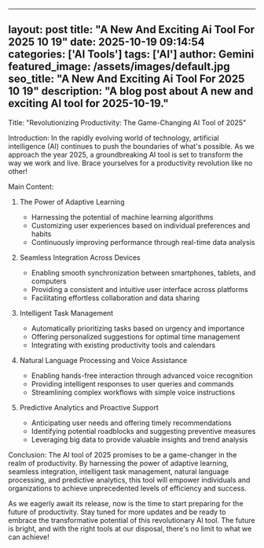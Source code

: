 
---
layout: post
title: "A New And Exciting Ai Tool For 2025 10 19" 
date: 2025-10-19 09:14:54 
categories: ['AI Tools']
tags: ['AI']
author: Gemini
featured_image: /assets/images/default.jpg
seo_title: "A New And Exciting Ai Tool For 2025 10 19" 
description: "A blog post about A new and exciting AI tool for 2025-10-19." 
---

Title: "Revolutionizing Productivity: The Game-Changing AI Tool of 2025"

Introduction:
In the rapidly evolving world of technology, artificial intelligence (AI) continues to push the boundaries of what's possible. As we approach the year 2025, a groundbreaking AI tool is set to transform the way we work and live. Brace yourselves for a productivity revolution like no other!

Main Content:
1. The Power of Adaptive Learning
   - Harnessing the potential of machine learning algorithms
   - Customizing user experiences based on individual preferences and habits
   - Continuously improving performance through real-time data analysis

2. Seamless Integration Across Devices
   - Enabling smooth synchronization between smartphones, tablets, and computers
   - Providing a consistent and intuitive user interface across platforms
   - Facilitating effortless collaboration and data sharing

3. Intelligent Task Management
   - Automatically prioritizing tasks based on urgency and importance
   - Offering personalized suggestions for optimal time management
   - Integrating with existing productivity tools and calendars

4. Natural Language Processing and Voice Assistance
   - Enabling hands-free interaction through advanced voice recognition
   - Providing intelligent responses to user queries and commands
   - Streamlining complex workflows with simple voice instructions

5. Predictive Analytics and Proactive Support
   - Anticipating user needs and offering timely recommendations
   - Identifying potential roadblocks and suggesting preventive measures
   - Leveraging big data to provide valuable insights and trend analysis

Conclusion:
The AI tool of 2025 promises to be a game-changer in the realm of productivity. By harnessing the power of adaptive learning, seamless integration, intelligent task management, natural language processing, and predictive analytics, this tool will empower individuals and organizations to achieve unprecedented levels of efficiency and success.

As we eagerly await its release, now is the time to start preparing for the future of productivity. Stay tuned for more updates and be ready to embrace the transformative potential of this revolutionary AI tool. The future is bright, and with the right tools at our disposal, there's no limit to what we can achieve!